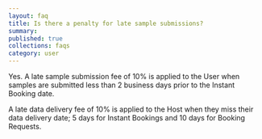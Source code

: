 ```yaml
---
layout: faq
title: Is there a penalty for late sample submissions?
summary:
published: true
collections: faqs
category: user
---
```


Yes. A late sample submission fee of 10% is applied to the User when samples are submitted less than 2 business days prior to the Instant Booking date.

A late data delivery fee of 10% is applied to the Host when they miss their data delivery date; 5 days for Instant Bookings and 10 days for Booking Requests.
